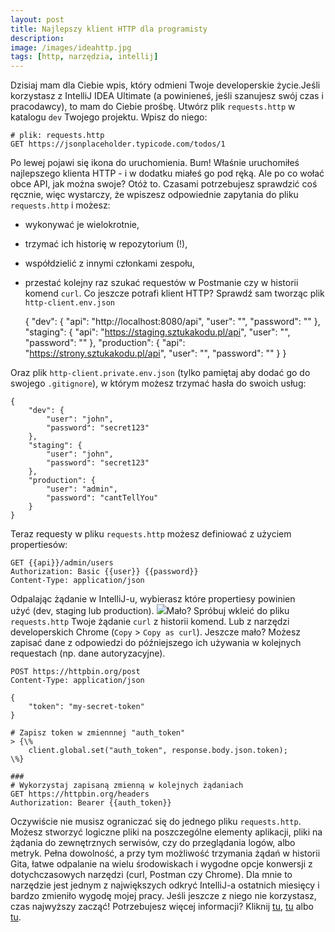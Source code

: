 ```yaml
---
layout: post
title: Najlepszy klient HTTP dla programisty
description: 
image: /images/ideahttp.jpg
tags: [http, narzędzia, intellij]
---
```


Dzisiaj mam dla Ciebie wpis, który odmieni Twoje developerskie życie.Jeśli korzystasz z IntelliJ IDEA Ultimate (a powinieneś, jeśli szanujesz swój czas i pracodawcy), to mam do Ciebie prośbę. Utwórz plik `requests.http` w katalogu `dev` Twojego projektu. Wpisz do niego:

    # plik: requests.http
    GET https://jsonplaceholder.typicode.com/todos/1

Po lewej pojawi się ikona do uruchomienia. Bum! Właśnie uruchomiłeś najlepszego klienta HTTP - i w dodatku miałeś go pod ręką. Ale po co wołać obce API, jak można swoje? Otóż to. Czasami potrzebujesz sprawdzić coś ręcznie, więc wystarczy, że wpiszesz odpowiednie zapytania do pliku `requests.http` i możesz:
- wykonywać je wielokrotnie,
- trzymać ich historię w repozytorium (!),
- współdzielić z innymi członkami zespołu,
- przestać kolejny raz szukać requestów w Postmanie czy w historii komend `curl`.
Co jeszcze potrafi klient HTTP? Sprawdź sam tworząc plik `http-client.env.json`

    {
        "dev": {
            "api": "http://localhost:8080/api",
            "user": "",
            "password": ""
        },
        "staging": {
            "api": "https://staging.sztukakodu.pl/api",
            "user": "",
            "password": ""
        },
        "production": {
            "api": "https://strony.sztukakodu.pl/api",
            "user": "",
            "password": ""
        }
    }

Oraz plik `http-client.private.env.json` (tylko pamiętaj aby dodać go do swojego `.gitignore`), w którym możesz trzymać hasła do swoich usług:

    {
        "dev": {
            "user": "john",
            "password": "secret123"
        },
        "staging": {
            "user": "john",
            "password": "secret123"
        },
        "production": {
            "user": "admin",
            "password": "cantTellYou"
        }
    }

Teraz requesty w pliku `requests.http` możesz definiować z użyciem propertiesów:

    GET {{api}}/admin/users
    Authorization: Basic {{user}} {{password}}
    Content-Type: application/json

Odpalając żądanie w IntelliJ-u, wybierasz które propertiesy powinien użyć&nbsp;(dev, staging lub production). ![](https://strony.sztukakodu.pl/wp-content/uploads/2019/12/http-client1.png)Mało? Spróbuj wkleić do pliku `requests.http` Twoje żądanie `curl` z historii komend. Lub z narzędzi developerskich Chrome (`Copy` \> `Copy as curl`). Jeszcze mało? Możesz zapisać dane z odpowiedzi do późniejszego ich używania w kolejnych requestach (np. dane autoryzacyjne).

```
POST https://httpbin.org/post
Content-Type: application/json

{
    "token": "my-secret-token"
}

# Zapisz token w zmiennnej "auth_token"
> {\%
    client.global.set("auth_token", response.body.json.token);
\%}

###
# Wykorzystaj zapisaną zmienną w kolejnych żądaniach
GET https://httpbin.org/headers
Authorization: Bearer {{auth_token}}
```

Oczywiście nie musisz ograniczać się do jednego pliku `requests.http`. Możesz stworzyć logiczne pliki na poszczególne elementy aplikacji, pliki na żądania do zewnętrznych serwisów, czy do przeglądania logów, albo metryk. Pełna dowolność, a przy tym możliwość trzymania żądań w historii Gita, łatwe odpalanie na wielu środowiskach i wygodne opcje konwersji z dotychczasowych narzędzi (curl, Postman czy Chrome). Dla mnie to narzędzie jest jednym z największych odkryć IntelliJ-a ostatnich miesięcy i bardzo zmieniło wygodę mojej pracy. Jeśli jeszcze z niego nie korzystasz, czas najwyższy zacząć! Potrzebujesz więcej informacji? Kliknij [tu](https://blog.jetbrains.com/phpstorm/2018/04/handling-reponses-in-the-http-client/), [tu](https://www.jetbrains.com/help/idea/http-client-in-product-code-editor.html) albo [tu](https://www.jetbrains.com/help/idea/http-response-handling-examples.html).
